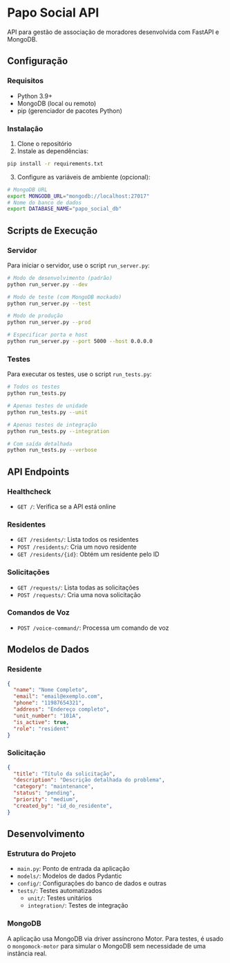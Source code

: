 # Papo Social API

API para gestão de associação de moradores desenvolvida com FastAPI e MongoDB.

## Configuração

### Requisitos

- Python 3.9+
- MongoDB (local ou remoto)
- pip (gerenciador de pacotes Python)

### Instalação

1. Clone o repositório
2. Instale as dependências:

```bash
pip install -r requirements.txt
```

3. Configure as variáveis de ambiente (opcional):

```bash
# MongoDB URL
export MONGODB_URL="mongodb://localhost:27017"
# Nome do banco de dados
export DATABASE_NAME="papo_social_db"
```

## Scripts de Execução

### Servidor

Para iniciar o servidor, use o script `run_server.py`:

```bash
# Modo de desenvolvimento (padrão)
python run_server.py --dev

# Modo de teste (com MongoDB mockado)
python run_server.py --test

# Modo de produção
python run_server.py --prod

# Especificar porta e host
python run_server.py --port 5000 --host 0.0.0.0
```

### Testes

Para executar os testes, use o script `run_tests.py`:

```bash
# Todos os testes
python run_tests.py

# Apenas testes de unidade
python run_tests.py --unit

# Apenas testes de integração
python run_tests.py --integration

# Com saída detalhada
python run_tests.py --verbose
```

## API Endpoints

### Healthcheck

- `GET /`: Verifica se a API está online

### Residentes

- `GET /residents/`: Lista todos os residentes
- `POST /residents/`: Cria um novo residente
- `GET /residents/{id}`: Obtém um residente pelo ID

### Solicitações

- `GET /requests/`: Lista todas as solicitações
- `POST /requests/`: Cria uma nova solicitação

### Comandos de Voz

- `POST /voice-command/`: Processa um comando de voz

## Modelos de Dados

### Residente

```json
{
  "name": "Nome Completo",
  "email": "email@exemplo.com",
  "phone": "11987654321",
  "address": "Endereço completo",
  "unit_number": "101A",
  "is_active": true,
  "role": "resident"
}
```

### Solicitação

```json
{
  "title": "Título da solicitação",
  "description": "Descrição detalhada do problema",
  "category": "maintenance",
  "status": "pending",
  "priority": "medium",
  "created_by": "id_do_residente",
}
```

## Desenvolvimento

### Estrutura do Projeto

- `main.py`: Ponto de entrada da aplicação
- `models/`: Modelos de dados Pydantic
- `config/`: Configurações do banco de dados e outras
- `tests/`: Testes automatizados
  - `unit/`: Testes unitários
  - `integration/`: Testes de integração

### MongoDB

A aplicação usa MongoDB via driver assíncrono Motor. Para testes, é usado o `mongomock-motor` para simular o MongoDB sem necessidade de uma instância real.

